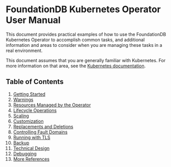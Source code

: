# FoundationDB Kubernetes Operator User Manual

This document provides practical examples of how to use the FoundationDB Kubernetes Operator to accomplish common tasks, and additional information and areas to consider when you are managing these tasks in a real environment.

This document assumes that you are generally familiar with Kubernetes.
For more information on that area, see the [Kubernetes documentation](https://kubernetes.io/docs/home/).

## Table of Contents

1. [Getting Started](getting_started.md)
1. [Warnings](warnings.md)
1. [Resources Managed by the Operator](resources.md)
1. [Lifecycle Operations](operations.md)
1. [Scaling](scaling.md)
1. [Customization](customization.md)
1. [Replacements and Deletions](replacements_and_deletions.md)
1. [Controlling Fault Domains](fault_domains.md)
1. [Running with TLS](tls.md)
1. [Backup](backup.md)
1. [Technical Design](technical_design.md)
1. [Debugging](debugging.md)
1. [More References](more.md)
